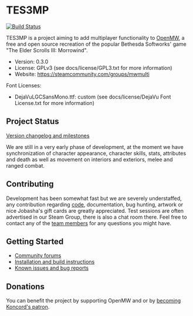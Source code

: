 TES3MP
======

[![Build Status](https://travis-ci.org/TES3MP/openmw-tes3mp.svg?branch=master)](https://travis-ci.org/TES3MP/openmw-tes3mp)

TES3MP is a project aiming to add multiplayer functionality to [OpenMW](https://github.com/OpenMW/openmw), a free and open source recreation of the popular Bethesda Softworks' game "The Elder Scrolls III: Morrowind".

* Version: 0.3.0
* License: GPLv3 (see docs/license/GPL3.txt for more information)
* Website: https://steamcommunity.com/groups/mwmulti

Font Licenses:
* DejaVuLGCSansMono.ttf: custom (see docs/license/DejaVu Font License.txt for more information)

Project Status
--------------

[Version changelog and milestones](https://github.com/TES3MP/openmw-tes3mp/blob/master/tes3mp-changelog.md)

We are still in a very early phase of development, at the moment we have synchronization of character appearance, character skills, stats, attributes and death as well as movement on interiors and exteriors, melee and ranged combat.

Contributing
--------------

Development has been somewhat fast but we are severely understaffed, any contribution regarding [code](https://github.com/TES3MP/openmw-tes3mp/blob/master/CONTRIBUTING.md), documentation, bug hunting, artwork or nice Jobasha's gift cards are greatly appreciated.
Test sessions are often advertised in our Steam Group, there is also a chat room there.
Feel free to contact any of the [team members](https://github.com/TES3MP/openmw-tes3mp/blob/master/TES3MPTeam.md) for any questions you might have.

Getting Started
---------------

* [Community forums](https://steamcommunity.com/groups/mwmulti)
* [Installation and build instructions](https://github.com/TES3MP/openmw-tes3mp/wiki/Installation-and-build-instructions)
* [Known issues and bug reports](https://github.com/TES3MP/openmw-tes3mp/issues)

Donations
---------------

You can benefit the project by supporting OpenMW and or by [becoming Koncord's patron](https://www.patreon.com/Koncord).

